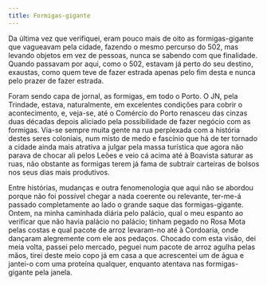 ```yaml
---
title: Formigas-gigante
---
```


Da última vez que verifiquei, eram pouco mais de oito as formigas-gigante que vagueavam pela cidade, fazendo o mesmo percurso do 502, mas levando objetos em vez de pessoas, nunca se sabendo com que finalidade. Quando passavam por aqui, como o 502, estavam já perto do seu destino, exaustas, como quem teve de fazer estrada apenas pelo fim desta e nunca pelo prazer de fazer estrada.

Foram sendo capa de jornal, as formigas, em todo o Porto. O JN, pela Trindade, estava, naturalmente, em excelentes condições para cobrir o acontecimento, e, veja-se, até o Comércio do Porto renasceu das cinzas duas décadas depois aliciado pela possibilidade de fazer negócio com as formigas. Via-se sempre muita gente na rua perplexada com a história destes seres coloniais, num misto de medo e fascínio que há de ter tornado a cidade ainda mais atrativa a julgar pela massa turística que agora não parava de chocar ali pelos Leões e veio cá acima até à Boavista saturar as ruas, não obstante as formigas terem já fama de subtrair carteiras de bolsos nos seus dias mais produtivos.

Entre histórias, mudanças e outra fenomenologia que aqui não se abordou porque não foi possível chegar a nada coerente ou relevante, ter-me-á passado completamente ao lado o grande saque das formigas-gigante. Ontem, na minha caminhada diária pelo palácio, qual o meu espanto ao verificar que não havia palácio no palácio; tinham pegado no Rosa Mota pelas costas e qual pacote de arroz levaram-no até à Cordoaria, onde dançaram alegremente com ele aos pedaços. Chocado com esta visão, dei meia volta, passei pelo mercado, peguei num pacote de arroz agulha pelas mãos, tirei deste meio copo já em casa a que acrescentei um de água e jantei-o com uma proteína qualquer, enquanto atentava nas formigas-gigante pela janela.
